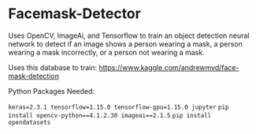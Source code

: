 # Facemask-Detector

Uses OpenCV, ImageAi, and Tensorflow to train an object detection neural network to detect if an image shows a person wearing a mask, a person wearing a mask incorrectly, or a person not wearing a mask.

Uses this database to train: https://www.kaggle.com/andrewmvd/face-mask-detection






Python Packages Needed:


`keras=2.3.1 tensorflow=1.15.0 tensorflow-gpu=1.15.0 jupyter`
`pip install opencv-python==4.1.2.30 imageai==2.1.5`
`pip install opendatasets`
